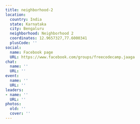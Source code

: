 ```yaml
---
title: neighborhood-2
location:
  country: India
  state: Karnataka
  city: Bengaluru
  neighborhood: Neighborhood 2
  coordinates: 12.9657327,77.6000341
  plusCode: ''
social:
  name: Facebook page
  URL: https://www.facebook.com/groups/freecodecamp.jaaga
chat:
  name: ''
  URL: ''
event:
  name: ''
  URL: ''
leaders:
- name: ''
  URL: ''
photos:
  old: ''
  cover: ''
---
```

